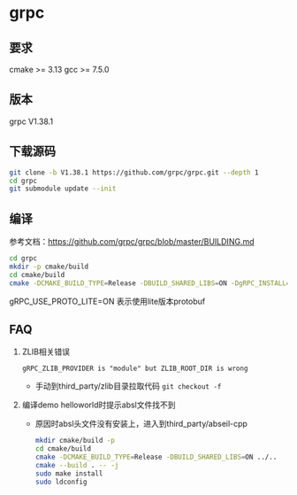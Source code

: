 # grpc

## 要求

cmake >= 3.13
gcc >= 7.5.0

## 版本

grpc V1.38.1

## 下载源码

``` bash
git clone -b V1.38.1 https://github.com/grpc/grpc.git --depth 1
cd grpc
git submodule update --init
```

## 编译

参考文档：<https://github.com/grpc/grpc/blob/master/BUILDING.md>

``` bash
cd grpc
mkdir -p cmake/build
cd cmake/build
cmake -DCMAKE_BUILD_TYPE=Release -DBUILD_SHARED_LIBS=ON -DgRPC_INSTALL=ON ../..
```

gRPC_USE_PROTO_LITE=ON 表示使用lite版本protobuf

## FAQ

1. ZLIB相关错误

   ``` text
   gRPC_ZLIB_PROVIDER is "module" but ZLIB_ROOT_DIR is wrong
   ```

   - 手动到third_party/zlib目录拉取代码
      `git checkout -f`

2. 编译demo helloworld时提示absl文件找不到
   - 原因时absl头文件没有安装上，进入到third_party/abseil-cpp

     ``` bash
     mkdir cmake/build -p
     cd cmake/build
     cmake -DCMAKE_BUILD_TYPE=Release -DBUILD_SHARED_LIBS=ON ../..
     cmake --build . -- -j
     sudo make install
     sudo ldconfig
     ```
